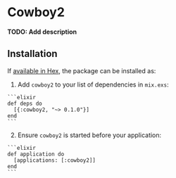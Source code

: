 # Cowboy2

**TODO: Add description**

## Installation

If [available in Hex](https://hex.pm/docs/publish), the package can be installed as:

  1. Add `cowboy2` to your list of dependencies in `mix.exs`:

    ```elixir
    def deps do
      [{:cowboy2, "~> 0.1.0"}]
    end
    ```

  2. Ensure `cowboy2` is started before your application:

    ```elixir
    def application do
      [applications: [:cowboy2]]
    end
    ```

